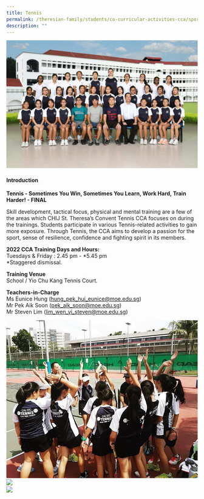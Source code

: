 ```yaml
---
title: Tennis
permalink: /theresian-family/students/co-curricular-activities-cca/sports-n-games/tennis/
description: ""
---
```

<img src="/images/ten1.jpg">
<h4><strong>Introduction</strong></h4>
<p><strong>Tennis - Sometimes You Win, Sometimes You Learn, Work Hard, Train Harder! - FINAL</strong></p>
<p>Skill development, tactical focus, physical and mental training are a few of the areas which CHIJ St. Theresa&rsquo;s Convent Tennis CCA focuses on during the trainings. Students participate in various Tennis-related activities to gain more exposure. Through Tennis, the CCA aims to develop a passion for the sport, sense of resilience, confidence and fighting spirit in its members.</p>
<p><strong>2022 CCA Training Days and Hours:<br /></strong>Tuesdays &amp; Friday : 2.45 pm - *5.45 pm&nbsp;<br />*Staggered dismissal.</p>
<p><strong>Training Venue</strong><br />School / Yio Chu Kang Tennis Court.</p>
<p><strong>Teachers-in-Charge</strong><br />Ms Eunice Hung (<a href="mailto:hung_pek_hui_eunice@moe.edu.sg">hung_pek_hui_eunice@moe.edu.sg</a>)<br />Mr Pek Aik Soon (<a href="mailto:pek_aik_soon@moe.edu.sg">pek_aik_soon@moe.edu.sg</a>)<br />Mr Steven Lim (<a href="mailto:lim_wen_yi_steven@moe.edu.sg">lim_wen_yi_steven@moe.edu.sg</a>)</p>
<img src="/images/ten2.jpg"><br>
<img src="/images/ten3.jpg"><br>
<img src="/images/ten4.jpg">